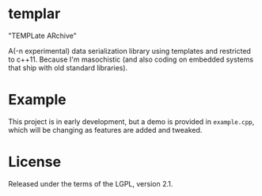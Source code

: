 # templar
"TEMPLate ARchive"

A(-n experimental) data serialization library using templates and restricted to c++11.  Because I'm masochistic (and also coding on embedded systems that ship with old standard libraries).

# Example
This project is in early development, but a demo is provided in `example.cpp`, which will be changing as features are added and tweaked.

# License
Released under the terms of the LGPL, version 2.1.
